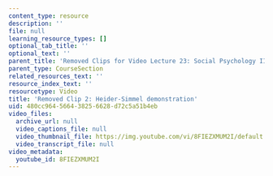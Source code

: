 ```yaml
---
content_type: resource
description: ''
file: null
learning_resource_types: []
optional_tab_title: ''
optional_text: ''
parent_title: 'Removed Clips for Video Lecture 23: Social Psychology II'
parent_type: CourseSection
related_resources_text: ''
resource_index_text: ''
resourcetype: Video
title: 'Removed Clip 2: Heider-Simmel demonstration'
uid: 480cc964-5664-3825-6628-d72c5a51b4eb
video_files:
  archive_url: null
  video_captions_file: null
  video_thumbnail_file: https://img.youtube.com/vi/8FIEZXMUM2I/default.jpg
  video_transcript_file: null
video_metadata:
  youtube_id: 8FIEZXMUM2I
---
```

